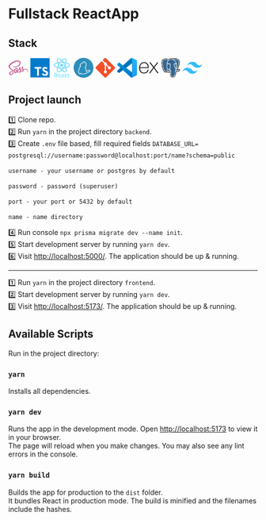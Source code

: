 # Fullstack ReactApp

## Stack

<div>

  <img src="https://raw.githubusercontent.com/devicons/devicon/master/icons/sass/sass-original.svg" title="SASS" alt="SASS" width="40" height="40"/>

  <img src="https://raw.githubusercontent.com/devicons/devicon/master/icons/typescript/typescript-original.svg" title="TypeScript" alt="TypeScript" width="40" height="40"/>

  <img src="https://raw.githubusercontent.com/devicons/devicon/master/icons/react/react-original-wordmark.svg" title="React" alt="React" width="40" height="40"/>

  <img src="https://raw.githubusercontent.com/devicons/devicon/master/icons/yarn/yarn-original.svg" title="Yarn" alt="Yarn" width="40" height="40"/>

  <img src="https://raw.githubusercontent.com/devicons/devicon/master/icons/git/git-original.svg" title="Git" alt="Git" width="40" height="40"/>

  <img src="https://raw.githubusercontent.com/devicons/devicon/master/icons/vscode/vscode-original.svg" title="VSCode" alt="VSCode" width="40" height="40"/>

  <img src="https://github.com/devicons/devicon/blob/master/icons/express/express-original.svg" title="Express" alt="Express" width="40" height="40"/>

  <img src="https://github.com/devicons/devicon/blob/master/icons/postgresql/postgresql-original.svg" title="PostgreSQL" alt="Express" width="40" height="40"/>

  <img src="https://github.com/devicons/devicon/blob/master/icons/tailwindcss/tailwindcss-original.svg" title="Tailwind" alt="Tailwind" width="40" height="40"/>

</div>

## Project launch

1️⃣ Clone repo.\
2️⃣ Run `yarn` in the project directory `backend`.\
3️⃣ Create `.env` file based, fill required fields `DATABASE_URL= postgresql://username:password@localhost:port/name?schema=public` 

`username - your username or postgres by default` 

`password - password (superuser)` 

`port - your port or 5432 by default` 

`name - name directory`

4️⃣ Run console `npx prisma migrate dev --name init`.\
5️⃣ Start development server by running `yarn dev`.\
6️⃣ Visit <http://localhost:5000/>. The application should be up & running.

---

1️⃣ Run `yarn` in the project directory `frontend`.\
2️⃣ Start development server by running `yarn dev`.\
3️⃣ Visit <http://localhost:5173/>. The application should be up & running.

## Available Scripts

Run in the project directory:

### `yarn`

Installs all dependencies.

### `yarn dev`

Runs the app in the development mode. Open [http://localhost:5173](http://localhost:5173) to view it in your browser.\
The page will reload when you make changes. You may also see any lint errors in the console.

### `yarn build`

Builds the app for production to the `dist` folder.\
It bundles React in production mode. The build is minified and the filenames include the hashes.
